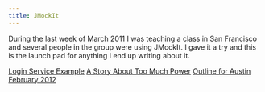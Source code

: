 ```yaml
---
title: JMockIt
---
```

During the last week of March 2011 I was teaching a class in San Francisco and several people in the group were using JMockIt. I gave it a try and this is the launch pad for anything I end up writing about it. 

[Login Service Example](JMockIt.LoginServiceExample)
[A Story About Too Much Power](JMockIt.AStoryAboutTooMuchPower)
[Outline for Austin February 2012](JMockIt.Austin201202Outline)
